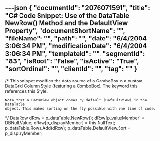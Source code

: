 ---json
{
  "documentId": "2076071591",
  "title": "C# Code Snippet: Use of the DataTable NewRow() Method and the DefaultView Property",
  "documentShortName": "",
  "fileName": "",
  "path": "",
  "date": "6/4/2004 3:06:34 PM",
  "modificationDate": "6/4/2004 3:06:34 PM",
  "templateId": "",
  "segmentId": "83",
  "isRoot": "False",
  "isActive": "True",
  "sortOrdinal": "",
  "clientId": "",
  "tag": ""
}
---

/*
    This snippet modifies the data source of a ComboBox in a custom DataGrid
    Column Style (featuring a ComboBox). The keyword this references this Style.

    Note that a DataView object comes by default (DefaultView) in the DataTable
    object. This makes sorting on the fly possible with one line of code.
*/
    DataRow dRow = p_dataTable.NewRow();
    dRow[p_valueMember] = DBNull.Value;
    dRow[p_displayMember] = this.NullText;
    p_dataTable.Rows.Add(dRow);
    p_dataTable.DefaultView.Sort = p_displayMember;
